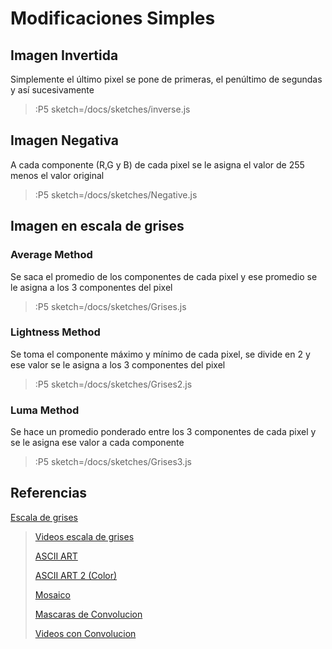 # Modificaciones Simples

## Imagen Invertida

Simplemente el último pixel se pone de primeras, el penúltimo de segundas y así sucesivamente

> :P5 sketch=/docs/sketches/inverse.js

## Imagen Negativa

A cada componente (R,G y B) de cada pixel se le asigna el valor de 255 menos el valor original 

> :P5 sketch=/docs/sketches/Negative.js

## Imagen en escala de grises

### Average Method

Se saca el promedio de los componentes de cada pixel y ese promedio se le asigna a los 3 componentes del pixel

> :P5 sketch=/docs/sketches/Grises.js

### Lightness Method

Se toma el componente máximo y mínimo de cada pixel, se divide en 2 y ese valor se le asigna a los 3 componentes del pixel

> :P5 sketch=/docs/sketches/Grises2.js

### Luma Method

Se hace un promedio ponderado entre los 3 componentes de cada pixel y se le asigna ese valor a cada componente

> :P5 sketch=/docs/sketches/Grises3.js

## Referencias

[Escala de grises](https://en.wikipedia.org/wiki/HSL_and_HSV#Disadvantages)

> [Videos escala de grises](/docs/workshops/ImagingFolder/videosGrises)
>
> [ASCII ART](/docs/workshops/ImagingFolder/ASCIIART)
>
> [ASCII ART 2 (Color)](/docs/workshops/ImagingFolder/ASCIIART2)
>
> [Mosaico](/docs/workshops/ImagingFolder/mosaico)
>
> [Mascaras de Convolucion](/docs/workshops/ImagingFolder/convolutionMatrix)
>
> [Videos con Convolucion](/docs/workshops/ImagingFolder/videoConvolution)